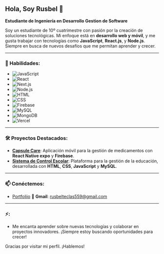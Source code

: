 ## Hola, Soy Rusbel 👋

**Estudiante de Ingeniería en Desarrollo Gestion de Software**

Soy un estudiante de 10º cuatrimestre con pasión por la creación de soluciones tecnológicas. Mi enfoque está en **desarrollo web y móvil**, y me gusta trabajar con tecnologías como **JavaScript**, **React.js**, y **Node.js**. Siempre en busca de nuevos desafíos que me permitan aprender y crecer.

---

### 🌟 Habilidades:

- ![JavaScript](https://img.shields.io/badge/-JavaScript-F7DF1E?style=flat&logo=javascript&logoColor=black)
- ![React](https://img.shields.io/badge/-React-61DAFB?style=flat&logo=react&logoColor=black)
- ![Next.js](https://img.shields.io/badge/-Next.js-000000?style=flat&logo=next.js&logoColor=white)
- ![Node.js](https://img.shields.io/badge/-Node.js-339933?style=flat&logo=node.js&logoColor=white)
- ![HTML](https://img.shields.io/badge/-HTML-E34F26?style=flat&logo=html5&logoColor=white)
- ![CSS](https://img.shields.io/badge/-CSS-1572B6?style=flat&logo=css3&logoColor=white)
- ![Firebase](https://img.shields.io/badge/-Firebase-FFCA28?style=flat&logo=firebase&logoColor=black)
- ![MySQL](https://img.shields.io/badge/-MySQL-4479A1?style=flat&logo=mysql&logoColor=white)
- ![MongoDB](https://img.shields.io/badge/-MongoDB-47A248?style=flat&logo=mongodb&logoColor=white)
- ![Vercel](https://img.shields.io/badge/-Vercel-000000?style=flat&logo=vercel&logoColor=white)


---

### 🛠️ Proyectos Destacados:

- **[Capsule Care](https://github.com/rusbelteclas/capsule-care)**: Aplicación móvil para la gestión de medicamentos con **React Native expo** y **Firebase**.
- **[Sistema de Control Escolar](https://github.com/rusbelteclas/control-escolar)**: Plataforma para la gestión de la educación, desarrollada con **HTML**, **CSS**, **JavaScript** y **MySQL**.

---

### 📫 Conéctemos:

- [Portfoliio](https://portfolio-rusbel.vercel.app/)
📧 **Gmail**: [rusbelteclas559@gmail.com](mailto:rusbelteclas559@gmail.com)

---

### ⚡:

- Me encanta aprender sobre nuevas tecnologías y colaborar en proyectos innovadores. ¡Siempre estoy buscando oportunidades para crecer!

Gracias por visitar mi perfil. ¡Hablemos!
